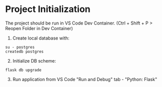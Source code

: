 # Project Initialization

The project should be run in VS Code Dev Container. (Ctrl + Shift + P > Reopen Folder in Dev Container)

1. Create local database with:

```
su - postgres
createdb postgres
```

2. Initialize DB scheme:

```
flask db upgrade
```

3. Run application from VS Code "Run and Debug" tab - "Python: Flask"
